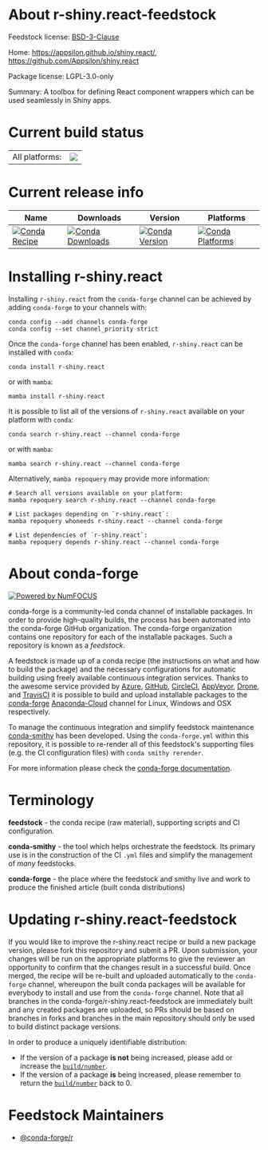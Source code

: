 About r-shiny.react-feedstock
=============================

Feedstock license: [BSD-3-Clause](https://github.com/conda-forge/r-shiny.react-feedstock/blob/main/LICENSE.txt)

Home: https://appsilon.github.io/shiny.react/, https://github.com/Appsilon/shiny.react

Package license: LGPL-3.0-only

Summary: A toolbox for defining React component wrappers which can be used seamlessly in Shiny apps.

Current build status
====================


<table><tr><td>All platforms:</td>
    <td>
      <a href="https://dev.azure.com/conda-forge/feedstock-builds/_build/latest?definitionId=19455&branchName=main">
        <img src="https://dev.azure.com/conda-forge/feedstock-builds/_apis/build/status/r-shiny.react-feedstock?branchName=main">
      </a>
    </td>
  </tr>
</table>

Current release info
====================

| Name | Downloads | Version | Platforms |
| --- | --- | --- | --- |
| [![Conda Recipe](https://img.shields.io/badge/recipe-r--shiny.react-green.svg)](https://anaconda.org/conda-forge/r-shiny.react) | [![Conda Downloads](https://img.shields.io/conda/dn/conda-forge/r-shiny.react.svg)](https://anaconda.org/conda-forge/r-shiny.react) | [![Conda Version](https://img.shields.io/conda/vn/conda-forge/r-shiny.react.svg)](https://anaconda.org/conda-forge/r-shiny.react) | [![Conda Platforms](https://img.shields.io/conda/pn/conda-forge/r-shiny.react.svg)](https://anaconda.org/conda-forge/r-shiny.react) |

Installing r-shiny.react
========================

Installing `r-shiny.react` from the `conda-forge` channel can be achieved by adding `conda-forge` to your channels with:

```
conda config --add channels conda-forge
conda config --set channel_priority strict
```

Once the `conda-forge` channel has been enabled, `r-shiny.react` can be installed with `conda`:

```
conda install r-shiny.react
```

or with `mamba`:

```
mamba install r-shiny.react
```

It is possible to list all of the versions of `r-shiny.react` available on your platform with `conda`:

```
conda search r-shiny.react --channel conda-forge
```

or with `mamba`:

```
mamba search r-shiny.react --channel conda-forge
```

Alternatively, `mamba repoquery` may provide more information:

```
# Search all versions available on your platform:
mamba repoquery search r-shiny.react --channel conda-forge

# List packages depending on `r-shiny.react`:
mamba repoquery whoneeds r-shiny.react --channel conda-forge

# List dependencies of `r-shiny.react`:
mamba repoquery depends r-shiny.react --channel conda-forge
```


About conda-forge
=================

[![Powered by
NumFOCUS](https://img.shields.io/badge/powered%20by-NumFOCUS-orange.svg?style=flat&colorA=E1523D&colorB=007D8A)](https://numfocus.org)

conda-forge is a community-led conda channel of installable packages.
In order to provide high-quality builds, the process has been automated into the
conda-forge GitHub organization. The conda-forge organization contains one repository
for each of the installable packages. Such a repository is known as a *feedstock*.

A feedstock is made up of a conda recipe (the instructions on what and how to build
the package) and the necessary configurations for automatic building using freely
available continuous integration services. Thanks to the awesome service provided by
[Azure](https://azure.microsoft.com/en-us/services/devops/), [GitHub](https://github.com/),
[CircleCI](https://circleci.com/), [AppVeyor](https://www.appveyor.com/),
[Drone](https://cloud.drone.io/welcome), and [TravisCI](https://travis-ci.com/)
it is possible to build and upload installable packages to the
[conda-forge](https://anaconda.org/conda-forge) [Anaconda-Cloud](https://anaconda.org/)
channel for Linux, Windows and OSX respectively.

To manage the continuous integration and simplify feedstock maintenance
[conda-smithy](https://github.com/conda-forge/conda-smithy) has been developed.
Using the ``conda-forge.yml`` within this repository, it is possible to re-render all of
this feedstock's supporting files (e.g. the CI configuration files) with ``conda smithy rerender``.

For more information please check the [conda-forge documentation](https://conda-forge.org/docs/).

Terminology
===========

**feedstock** - the conda recipe (raw material), supporting scripts and CI configuration.

**conda-smithy** - the tool which helps orchestrate the feedstock.
                   Its primary use is in the construction of the CI ``.yml`` files
                   and simplify the management of *many* feedstocks.

**conda-forge** - the place where the feedstock and smithy live and work to
                  produce the finished article (built conda distributions)


Updating r-shiny.react-feedstock
================================

If you would like to improve the r-shiny.react recipe or build a new
package version, please fork this repository and submit a PR. Upon submission,
your changes will be run on the appropriate platforms to give the reviewer an
opportunity to confirm that the changes result in a successful build. Once
merged, the recipe will be re-built and uploaded automatically to the
`conda-forge` channel, whereupon the built conda packages will be available for
everybody to install and use from the `conda-forge` channel.
Note that all branches in the conda-forge/r-shiny.react-feedstock are
immediately built and any created packages are uploaded, so PRs should be based
on branches in forks and branches in the main repository should only be used to
build distinct package versions.

In order to produce a uniquely identifiable distribution:
 * If the version of a package **is not** being increased, please add or increase
   the [``build/number``](https://docs.conda.io/projects/conda-build/en/latest/resources/define-metadata.html#build-number-and-string).
 * If the version of a package **is** being increased, please remember to return
   the [``build/number``](https://docs.conda.io/projects/conda-build/en/latest/resources/define-metadata.html#build-number-and-string)
   back to 0.

Feedstock Maintainers
=====================

* [@conda-forge/r](https://github.com/conda-forge/r/)


